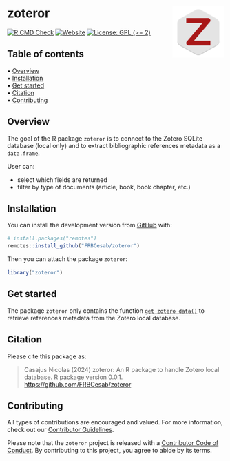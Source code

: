 
<!-- README.md is generated from README.Rmd. Please edit that file -->

# zoteror <img src="man/figures/package-sticker.png" align="right" style="float:right; height:120px;"/>

<!-- badges: start -->

[![R CMD
Check](https://github.com/FRBCesab/zoteror/actions/workflows/R-CMD-check.yaml/badge.svg)](https://github.com/FRBCesab/zoteror/actions/workflows/R-CMD-check.yaml)
[![Website](https://github.com/FRBCesab/zoteror/actions/workflows/pkgdown.yaml/badge.svg)](https://github.com/FRBCesab/zoteror/actions/workflows/pkgdown.yaml)
[![License: GPL (\>=
2)](https://img.shields.io/badge/License-GPL%20%28%3E%3D%202%29-blue.svg)](https://choosealicense.com/licenses/gpl-2.0/)
<!-- badges: end -->

## Table of contents

<p align="left">
• <a href="#overview">Overview</a><br> •
<a href="#installation">Installation</a><br> •
<a href="#get-started">Get started</a><br> •
<a href="#citation">Citation</a><br> •
<a href="#contributing">Contributing</a>
</p>

## Overview

The goal of the R package `zoteror` is to connect to the Zotero SQLite
database (local only) and to extract bibliographic references metadata
as a `data.frame`.

User can:

- select which fields are returned
- filter by type of documents (article, book, book chapter, etc.)

## Installation

You can install the development version from
[GitHub](https://github.com/) with:

``` r
# install.packages("remotes")
remotes::install_github("FRBCesab/zoteror")
```

Then you can attach the package `zoteror`:

``` r
library("zoteror")
```

## Get started

The package `zoteror` only contains the function
[`get_zotero_data()`](https://frbcesab.github.io/zoteror/reference/get_zotero_data.html)
to retrieve references metadata from the Zotero local database.

## Citation

Please cite this package as:

> Casajus Nicolas (2024) zoteror: An R package to handle Zotero local
> database. R package version 0.0.1.
> <https://github.com/FRBCesab/zoteror>

## Contributing

All types of contributions are encouraged and valued. For more
information, check out our [Contributor
Guidelines](https://github.com/FRBCesab/zoteror/blob/main/CONTRIBUTING.md).

Please note that the `zoteror` project is released with a [Contributor
Code of
Conduct](https://contributor-covenant.org/version/2/1/CODE_OF_CONDUCT.html).
By contributing to this project, you agree to abide by its terms.
